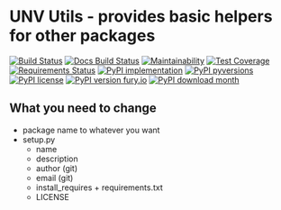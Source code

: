 # UNV Utils - provides basic helpers for other packages

[![Build Status](https://readthedocs.org/projects/unv_utils/badge/?version=latest&style=flat)](https://readthedocs.org/projects/unv_utils)
[![Docs Build Status](https://travis-ci.org/c137digital/unv_utils.svg?branch=master)](https://travis-ci.org/c137digital/unv_utils)
[![Maintainability](https://api.codeclimate.com/v1/badges/d55631dca90a900ce134/maintainability)](https://codeclimate.com/github/c137digital/unv_utils/maintainability)
[![Test Coverage](https://api.codeclimate.com/v1/badges/d55631dca90a900ce134/test_coverage)](https://codeclimate.com/github/c137digital/unv_utils/test_coverage)
[![Requirements Status](https://requires.io/github/c137digital/unv_utils/requirements.svg?branch=master)](https://requires.io/github/c137digital/unv_utils/requirements/?branch=master)
[![PyPI implementation](https://img.shields.io/pypi/implementation/unv_utils.svg)](https://pypi.python.org/pypi/unv_utils/)
[![PyPI pyversions](https://img.shields.io/pypi/pyversions/unv_utils.svg)](https://pypi.python.org/pypi/unv_utils/)
[![PyPI license](https://img.shields.io/pypi/l/unv_utils.svg)](https://pypi.python.org/pypi/unv_utils/)
[![PyPI version fury.io](https://badge.fury.io/py/unv_utils.svg)](https://pypi.python.org/pypi/unv_utils/)
[![PyPI download month](https://img.shields.io/pypi/dm/unv_utils.svg)](https://pypi.python.org/pypi/unv_utils/)

## What you need to change

- package name to whatever you want
- setup.py
  - name
  - description
  - author (git)
  - email (git)
  - install_requires + requirements.txt
  - LICENSE
